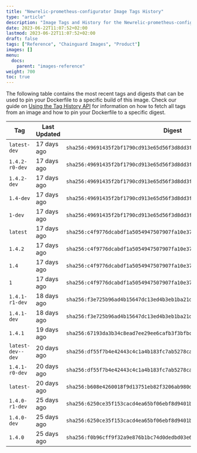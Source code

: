 ```yaml
---
title: "Newrelic-prometheus-configurator Image Tags History"
type: "article"
description: "Image Tags and History for the Newrelic-prometheus-configurator Chainguard Image"
date: 2023-06-22T11:07:52+02:00
lastmod: 2023-06-22T11:07:52+02:00
draft: false
tags: ["Reference", "Chainguard Images", "Product"]
images: []
menu:
  docs:
    parent: "images-reference"
weight: 700
toc: true
---
```


The following table contains the most recent tags and digests that can be used to pin your Dockerfile to a specific build of this image. Check our guide on [Using the Tag History API](/chainguard/chainguard-images/using-the-tag-history-api/) for information on how to fetch all tags from an image and how to pin your Dockerfile to a specific digest.

| Tag               | Last Updated | Digest                                                                    |
|-------------------|--------------|---------------------------------------------------------------------------|
| `latest-dev`      | 17 days ago  | `sha256:49691435f2bf1790cd913e65d56f3d8dd3f2883388ffb29115fc1cfe451c30b4` |
| `1.4.2-r0-dev`    | 17 days ago  | `sha256:49691435f2bf1790cd913e65d56f3d8dd3f2883388ffb29115fc1cfe451c30b4` |
| `1.4.2-dev`       | 17 days ago  | `sha256:49691435f2bf1790cd913e65d56f3d8dd3f2883388ffb29115fc1cfe451c30b4` |
| `1.4-dev`         | 17 days ago  | `sha256:49691435f2bf1790cd913e65d56f3d8dd3f2883388ffb29115fc1cfe451c30b4` |
| `1-dev`           | 17 days ago  | `sha256:49691435f2bf1790cd913e65d56f3d8dd3f2883388ffb29115fc1cfe451c30b4` |
| `latest`          | 17 days ago  | `sha256:c4f9776dcabdf1a5054947507907fa10e37f3a4cccae599e9fc73e7605d1f38f` |
| `1.4.2`           | 17 days ago  | `sha256:c4f9776dcabdf1a5054947507907fa10e37f3a4cccae599e9fc73e7605d1f38f` |
| `1.4`             | 17 days ago  | `sha256:c4f9776dcabdf1a5054947507907fa10e37f3a4cccae599e9fc73e7605d1f38f` |
| `1`               | 17 days ago  | `sha256:c4f9776dcabdf1a5054947507907fa10e37f3a4cccae599e9fc73e7605d1f38f` |
| `1.4.1-r1-dev`    | 18 days ago  | `sha256:f3e725b96ad4b15647dc13ed4b3eb1ba21dbe0bc18c91cd24df80dd8f71dfb13` |
| `1.4.1-dev`       | 18 days ago  | `sha256:f3e725b96ad4b15647dc13ed4b3eb1ba21dbe0bc18c91cd24df80dd8f71dfb13` |
| `1.4.1`           | 19 days ago  | `sha256:67193da3b34c8ead7ee29ee6cafb3f3bfbc73f76ff9e805da5ff2ab85764b0a7` |
| `latest-dev--dev` | 20 days ago  | `sha256:df55f7b4e42443c4c1a4b183fc7ab5278ca8507949be8dfc887c6a78bcbb6f3d` |
| `1.4.1-r0-dev`    | 20 days ago  | `sha256:df55f7b4e42443c4c1a4b183fc7ab5278ca8507949be8dfc887c6a78bcbb6f3d` |
| `latest-`         | 20 days ago  | `sha256:b608e4260018f9d13751eb82f3206ab980dc7b45a8509d4ccd5442cc40871eef` |
| `1.4.0-r1-dev`    | 25 days ago  | `sha256:6250ce35f153cacd4ea65bf06ebf8d9401b64fc34c9b4303fd57e88f4f6d1701` |
| `1.4.0-dev`       | 25 days ago  | `sha256:6250ce35f153cacd4ea65bf06ebf8d9401b64fc34c9b4303fd57e88f4f6d1701` |
| `1.4.0`           | 25 days ago  | `sha256:f0b96cff9f32a9e876b1bc74d0dedbd03e658047f258bfe6d8af7b46077fe0c3` |
